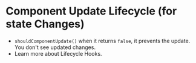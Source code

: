# Component Update Lifecycle (for state Changes)
- `shouldComponentUpdate()` when it returns `false`, it prevents the update. You don't see updated changes. 
- Learn more about Lifecycle Hooks.